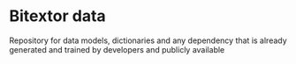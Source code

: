 # Bitextor data

Repository for data models, dictionaries and any dependency that is already generated and trained by developers and publicly available
